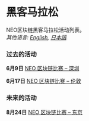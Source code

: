 # 黑客马拉松

NEO区块链黑客马拉松活动列表。<br>*其他语言: [English](README.md), [日本語](README.jp.md).*

### 过去的活动

**6月9日** [NEO 区块链比赛 – 深圳](6.09%20NEO%20Blockchain%20Challenge%20-%20Shenzhen.md)

**6月17日** [NEO 区块链比赛 – 伦敦](6.17%20NEO%20Blockchain%20Challenge%20-%20London.md)

### 未来的活动

**8月24日** [NEO 区块链比赛 – 东京](8.24%20NEO%20Blockchain%20Challenge%20-%20Tokyo.md)